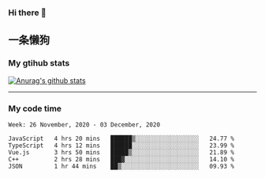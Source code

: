 ### Hi there 👋

## 一条懒狗
<!--
**kiss-me-quickly/kiss-me-quickly** is a ✨ _special_ ✨ repository because its `README.md` (this file) appears on your GitHub profile.

Here are some ideas to get you started:

- 🔭 I’m currently working on ...
- 🌱 I’m currently learning ...
- 👯 I’m looking to collaborate on ...
- 🤔 I’m looking for help with ...
- 💬 Ask me about ...
- 📫 How to reach me: ...
- 😄 Pronouns: ...
- ⚡ Fun fact: ...
-->


### My gtihub stats

[![Anurag's github stats](https://github-readme-stats.vercel.app/api?username=kiss-me-quickly)](https://github.com/anuraghazra/github-readme-stats)

***

### My code time

<!--START_SECTION:waka-->
```text
Week: 26 November, 2020 - 03 December, 2020

JavaScript   4 hrs 20 mins   ██████▒░░░░░░░░░░░░░░░░░░   24.77 % 
TypeScript   4 hrs 12 mins   ██████░░░░░░░░░░░░░░░░░░░   23.99 % 
Vue.js       3 hrs 50 mins   █████▒░░░░░░░░░░░░░░░░░░░   21.89 % 
C++          2 hrs 28 mins   ███▓░░░░░░░░░░░░░░░░░░░░░   14.10 % 
JSON         1 hr 44 mins    ██▒░░░░░░░░░░░░░░░░░░░░░░   09.93 % 
```
<!--END_SECTION:waka-->
